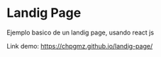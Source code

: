 # Landig Page

Ejemplo basico de un landig page, usando react js

Link demo: https://chpgmz.github.io/landig-page/
